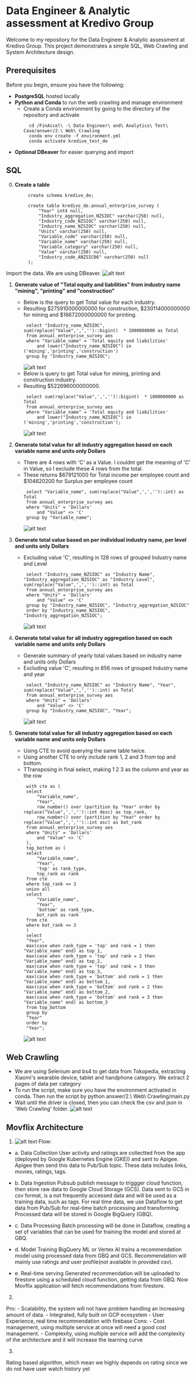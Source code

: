 # Data Engineer & Analytic assessment at Kredivo Group

Welcome to my repository for the Data Engineer & Analytic assessment at Kredivo Group. This project demonstrates a simple SQL, Web Crawling and System Architecture design.

## Prerequisites

Before you begin, ensure you have the following:

- **PostgreSQL** hosted locally
- **Python and Conda** to run the web crawling and manage environment
  - Create a Conda environment by going to the directory of the repository and activate
    ```
      cd /FinAccel\ -\ Data Engineer\ and\ Analytics\ Test\ Case/answer/2.\ Web\ Crawling
      conda env create -f environment.yml
      conda activate kredive_test_de
    ```
- **Optional DBeaver** for easier querying and import

## SQL
0. **Create a table**
   ```
        create schema kredivo_de;

        create table kredivo_de.annual_enterprise_survey (
            "Year" int4 null,
            "Industry_aggregation_NZSIOC" varchar(250) null,
            "Industry_code_NZSIOC" varchar(250) null,
            "Industry_name_NZSIOC" varchar(250) null,
            "Units" varchar(250) null,
            "Variable_code" varchar(250) null,
            "Variable_name" varchar(250) null,
            "Variable_category" varchar(250) null,
            "Value" varchar(250) null,
            "Industry_code_ANZSIC06" varchar(250) null
        );
    ```
  Import the data. We are using DBeaver.
   ![alt text](/img/dbeaver%20import.jpeg)

1. **Generate value of "Total equity and liabilities" from industry name "mining", "printing" and "construction"**
   - Below is the query to get Total value for each industry. 
   - Resulting $275910000000000 for construction, $230114000000000 for mining and $16672000000000 for printing.
     ```
      select "Industry_name_NZSIOC", sum(replace("Value",',','')::bigint)  * 1000000000 as Total
      from annual_enterprise_survey aes 
      where "Variable_name" = 'Total equity and liabilities'
          and lower("Industry_name_NZSIOC") in ('mining','printing','construction')
      group by "Industry_name_NZSIOC";
     ```
     ![alt text](/img/sql_1_a.png)
   - Below is query to get Total value for mining, printing and construction industry. 
   - Resulting $522696000000000.
     ```
      select sum(replace("Value",',','')::bigint)  * 1000000000 as Total
      from annual_enterprise_survey aes 
      where "Variable_name" = 'Total equity and liabilities'
          and lower("Industry_name_NZSIOC") in ('mining','printing','construction');
     ```
     ![alt text](/img/sql_1_b.png)

2. **Generate total value for all industry aggregation based on each variable name and units only Dollars**
   - There are 4 rows with 'C' as a Value. I couldnt get the meaning of 'C' in Value, so I exclude these 4 rows from the total. 
   - These returns $679121000 for Total income per employee count and $104620200 for Surplus per employee count
     ```
      select "Variable_name", sum(replace("Value",',','')::int) as Total
      from annual_enterprise_survey aes 
      where "Units" = 'Dollars'
          and "Value" <> 'C'
      group by "Variable_name";
     ```
     ![alt text](/img/sql_2.png)

3. **Generate total value based on per individual industry name, per level and units only Dollars**
   - Excluding value 'C', resulting in 128 rows of grouped Industry name and Level
     ```
      select "Industry_name_NZSIOC" as "Industry Name", "Industry_aggregation_NZSIOC" as "Industry Level", sum(replace("Value",',','')::int) as Total
      from annual_enterprise_survey aes 
      where "Units" = 'Dollars'
          and "Value" <> 'C'
      group by "Industry_name_NZSIOC", "Industry_aggregation_NZSIOC"
      order by "Industry_name_NZSIOC", "Industry_aggregation_NZSIOC";
     ```
     ![alt text](/img/sql_3.png)

4. **Generate total value for all industry aggregation based on each variable name and units only Dollars**
   - Generate summary of yearly total values based on industry name and units only Dollars
   - Excluding value 'C', resulting in 856 rows of grouped Industry name and year
     ```
      select "Industry_name_NZSIOC" as "Industry Name", "Year", sum(replace("Value",',','')::int) as Total
      from annual_enterprise_survey aes 
      where "Units" = 'Dollars'
          and "Value" <> 'C'
      group by "Industry_name_NZSIOC", "Year";
     ```
     ![alt text](/img/sql_4.png)

5. **Generate total value for all industry aggregation based on each variable name and units only Dollars**
   - Using CTE to avoid querying the same table twice.
   - Using another CTE to only include rank 1, 2 and 3 from top and bottom.
   - TTransposing in final select, making 1 2 3 as the column and year as the row
     ```
      with cte as (
      select 
          "Variable_name", 
          "Year",
          row_number() over (partition by "Year" order by replace("Value",',','')::int desc) as top_rank,
          row_number() over (partition by "Year" order by replace("Value",',','')::int asc) as bot_rank
      from annual_enterprise_survey aes 
      where "Units" = 'Dollars'
          and "Value" <> 'C'
      ),
      top_bottom as (
      select 
          "Variable_name", 
          "Year",
          'top' as rank_type,
          top_rank as rank
      from cte
      where top_rank <= 3
      union all
      select 
          "Variable_name", 
          "Year",
          'bottom' as rank_type,
          bot_rank as rank
      from cte
      where bot_rank <= 3
      )
      select 
      "Year",
      max(case when rank_type = 'top' and rank = 1 then "Variable_name" end) as top_1,
      max(case when rank_type = 'top' and rank = 2 then "Variable_name" end) as top_2,
      max(case when rank_type = 'top' and rank = 3 then "Variable_name" end) as top_3,
      max(case when rank_type = 'bottom' and rank = 1 then "Variable_name" end) as bottom_1,
      max(case when rank_type = 'bottom' and rank = 2 then "Variable_name" end) as bottom_2,
      max(case when rank_type = 'bottom' and rank = 3 then "Variable_name" end) as bottom_3
      from top_bottom
      group by 
      "Year"
      order by 
      "Year";
     ```
     ![alt text](/img/sql_5.png)

## Web Crawling
   - We are using Selenium and bs4 to get data from Tokopedia, extracting Xiaomi's wearable device, tablet and handphone category. We extract 2 pages of data per category
   - To run the script, make sure you have the environment activated in conda. Then run the script by
    python answer/2.\ Web\ Crawling/main.py
   - Wait until the driver is closed, then you can check the csv and json in 'Web Crawling' folder.
  ![alt text](/img/tokped.png)
  
## Movflix Architecture
   1. ![alt text](/img/Movflix_Architecture.png)
   Flow:

   - a. Data Collection
   User activity and ratings are collectted from the app (deployed by Google Kubernetes Engine (GKE)) and sent to Apigee. 
   Apigee then send this data to Pub/Sub topic. These data includes links, movies, ratings, tags.

   - b. Data Ingestion
   Pubsub publish message to triggger cloud function, then store raw data to Google Cloud Storage (GCS). 
   Data sent to GCS in csv format, is a not frequently accessed data and will be used as a training data, such as tags.
   For real time data, we use Dataflow to get data from Pub/Sub for real-time batch processing and transforming. 
   Processed data will be stored in Google BigQuery (GBQ).

   - c. Data Processing
   Batch processing will be done in Dataflow, creating a set of variables that can be used for training the model and stored at GBQ.

   - d. Model Training
   BigQuery ML or Vertex AI trains a recommendation model using processed data from GBQ and GCS. 
   Recommendation will mainly use ratings and user profile(not available in provided csv).

   - e. Real-time serving 
   Generated recommendation will be uploaded to firestore using a scheduled cloud function, getting data from GBQ.
   Now Movflix application will fetch recommendations from firestore.

   2.
   Pro: 
       - Scalability, the system will not have problem handling an increasing amount of data.
       - Integrated, fully built on GCP ecosystem
       - User Experience, real time recommendation with firebase
   Cons: 
       - Cost management, using multiple service at once will need a good cost management.
       - Complexity, using multiple service will add the complexity of the architecture and it will increase the learning curve

   3. 
   Rating based algorithm, which mean we highly depends on rating since we do not have user watch history yet